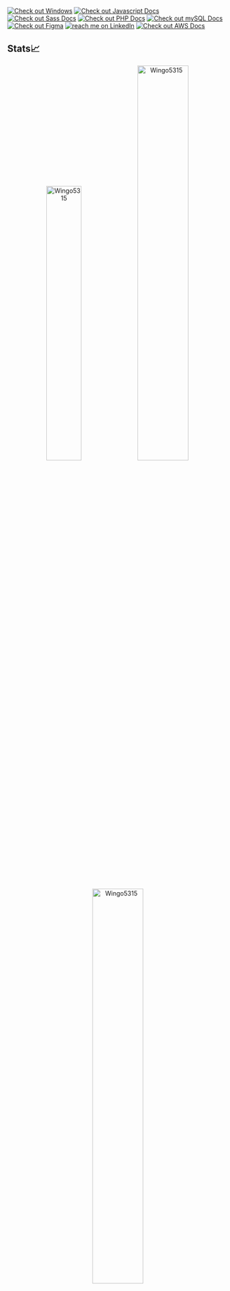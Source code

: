 <p>
  <a href="https://learn.microsoft.com/en-us/windows/">
        <img src="https://img.shields.io/badge/Os-Windows-informational?style=flat&logo=windows&logoColor=white"
            alt="Check out Windows"></a>  
  <a href="https://developer.mozilla.org/en-US/docs/Web/JavaScript">
        <img src="https://img.shields.io/badge/Code-Javascript-informational?style=flat&logo=Javascript&logoColor=white"
            alt="Check out Javascript Docs"></a>
   <a href="https://sass-lang.com/documentation/">
        <img src="https://img.shields.io/badge/Code-Scss-informational?style=flat&logo=sass&logoColor=white"
            alt="Check out Sass Docs"></a>
     <a href="https://www.php.net/manual/en/">
        <img src="https://img.shields.io/badge/Code-PHP-informational?style=flat&logo=PHP&logoColor=white"
            alt="Check out PHP Docs"></a>
     <a href="https://dev.mysql.com/doc/">
        <img src="https://img.shields.io/badge/Tools-MYSQL-informational?style=flat&logo=MYSQL&logoColor=white"
            alt="Check out mySQL Docs"></a>
   <a href="https://www.figma.com/">
        <img src="https://img.shields.io/badge/Design-Figma-informational?style=flat&logo=Figma&logoColor=white"
            alt="Check out Figma"></a>
   <a href="https://www.linkedin.com/in/calum-childs-971069171/">
        <img src="https://img.shields.io/badge/LinkedIn-informational?style=flat&logo=LinkedIn&logoColor=white"
            alt="reach me on LinkedIn"></a>
     <a href="https://docs.aws.amazon.com/">
        <img src="https://img.shields.io/static/v1?style=for-the-badge&message=Amazon+AWS&color=232F3E&logo=Amazon+AWS&logoColor=FFFFFF&label="
            alt="Check out AWS Docs"></a>
<p/>
  
## Stats📈 
<p align="center">
<img width="40%" src="https://github-readme-stats.vercel.app/api/top-langs?username=Wingo5315&show_icons=true&theme=dracula&title_color=ff8000&text_color=ffffff&bg_color=6a6a6a&locale=en&layout=compact&hide_border=true&count_private=true" alt="Wingo5315" /> 
<img width="48%" src="https://github-readme-stats.vercel.app/api?username=Wingo5315&show_icons=true&theme=dracula&title_color=ff8000&text_color=ffffff&bg_color=6a6a6a&locale=en&hide_border=true&count_private=true" alt="Wingo5315" /> 
<img width="48%" src="https://github-readme-streak-stats.herokuapp.com/?user=Wingo5315&theme=highcontrast&hide_border=true&count_private=true" alt="Wingo5315" /> </p>
